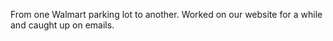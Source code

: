 From one Walmart parking lot to another.   Worked on our website for a while and caught up on emails.
